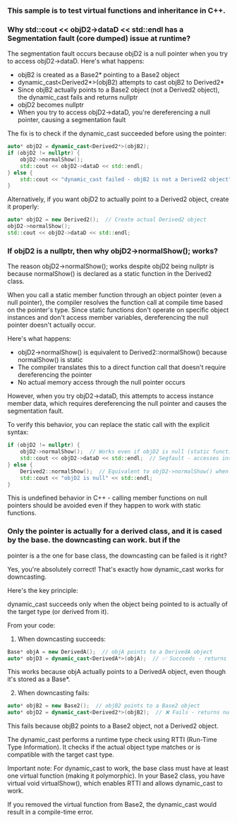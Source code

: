 ### This sample is to test virtual functions and inheritance in C++.

### Why std::cout << objD2->dataD << std::endl has a Segmentation fault (core dumped) issue at runtime?

The segmentation fault occurs because objD2 is a null pointer when you try to access objD2->dataD.
Here's what happens:

* objB2 is created as a Base2* pointing to a Base2 object
* dynamic_cast<Derived2*>(objB2) attempts to cast objB2 to Derived2*
* Since objB2 actually points to a Base2 object (not a Derived2 object), the dynamic_cast fails and returns nullptr
* objD2 becomes nullptr
* When you try to access objD2->dataD, you're dereferencing a null pointer, causing a segmentation fault

The fix is to check if the dynamic_cast succeeded before using the pointer:

```c++
auto* objD2 = dynamic_cast<Derived2*>(objB2);
if (objD2 != nullptr) {
    objD2->normalShow();
    std::cout << objD2->dataD << std::endl;
} else {
    std::cout << "dynamic_cast failed - objB2 is not a Derived2 object" << std::endl;
}
```

Alternatively, if you want objD2 to actually point to a Derived2 object, create it properly:

```c++
auto* objD2 = new Derived2();  // Create actual Derived2 object
objD2->normalShow();
std::cout << objD2->dataD << std::endl;
```

### If objD2 is a nullptr, then why objD2->normalShow(); works?

The reason objD2->normalShow(); works despite objD2 being nullptr is because normalShow() is declared as a static
function in the Derived2 class.

When you call a static member function through an object pointer (even a null pointer), the compiler resolves the
function call at compile time based on the pointer's type. Since static functions don't operate on specific object
instances and don't access member variables, dereferencing the null pointer doesn't actually occur.

Here's what happens:

* objD2->normalShow() is equivalent to Derived2::normalShow() because normalShow() is static
* The compiler translates this to a direct function call that doesn't require dereferencing the pointer
* No actual memory access through the null pointer occurs

However, when you try objD2->dataD, this attempts to access instance member data, which requires dereferencing the null
pointer and causes the segmentation fault.

To verify this behavior, you can replace the static call with the explicit syntax:

```c++
if (objD2 != nullptr) {
    objD2->normalShow();  // Works even if objD2 is null (static function)
    std::cout << objD2->dataD << std::endl;  // Segfault - accesses instance data
} else {
    Derived2::normalShow();  // Equivalent to objD2->normalShow() when static
    std::cout << "objD2 is null" << std::endl;
}
```

This is undefined behavior in C++ - calling member functions on null pointers should be avoided even if they happen to
work with static functions.

### Only the pointer is actually for a derived class, and it is cased by the base. the downcasting can work. but if the
pointer is a the one for base class, the downcasting can be failed is it right?

Yes, you're absolutely correct! That's exactly how dynamic_cast works for downcasting.

Here's the key principle:

dynamic_cast succeeds only when the object being pointed to is actually of the target type (or derived from it).

From your code:

1. When downcasting succeeds:

```c++
Base* objA = new DerivedA();  // objA points to a DerivedA object
auto* objD3 = dynamic_cast<DerivedA*>(objA);  // ✅ Succeeds - returns valid pointer
```

This works because objA actually points to a DerivedA object, even though it's stored as a Base*.

2. When downcasting fails:

```c++
auto* objB2 = new Base2();  // objB2 points to a Base2 object
auto* objD2 = dynamic_cast<Derived2*>(objB2);  // ❌ Fails - returns nullptr
```

This fails because objB2 points to a Base2 object, not a Derived2 object.

The dynamic_cast performs a runtime type check using RTTI (Run-Time Type Information). It checks if the actual object
type matches or is compatible with the target cast type.

Important note: For dynamic_cast to work, the base class must have at least one virtual function (making it
polymorphic). In your Base2 class, you have virtual void virtualShow(), which enables RTTI and allows dynamic_cast to
work.

If you removed the virtual function from Base2, the dynamic_cast would result in a compile-time error.
